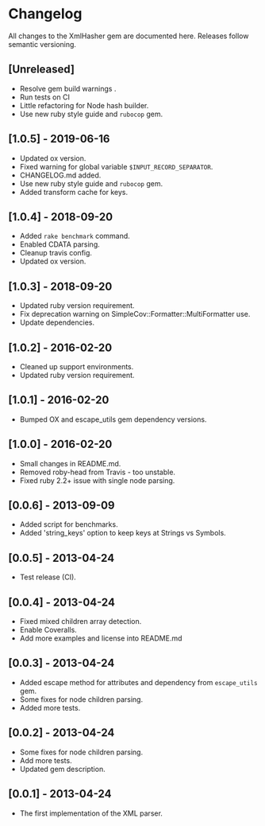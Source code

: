 # Changelog

All changes to the XmlHasher gem are documented here. Releases follow semantic versioning.

## [Unreleased]

- Resolve gem build warnings .
- Run tests on CI
- Little refactoring for Node hash builder.
- Use new ruby style guide and `rubocop` gem.

## [1.0.5] - 2019-06-16

- Updated ox version.
- Fixed warning for global variable `$INPUT_RECORD_SEPARATOR`.
- CHANGELOG.md added.
- Use new ruby style guide and `rubocop` gem.
- Added transform cache for keys.

## [1.0.4] - 2018-09-20

- Added `rake benchmark` command.
- Enabled CDATA parsing.
- Cleanup travis config.
- Updated ox version.

## [1.0.3] - 2018-09-20

- Updated ruby version requirement.
- Fix deprecation warning on SimpleCov::Formatter::MultiFormatter use.
- Update dependencies.

## [1.0.2] - 2016-02-20

- Cleaned up support environments.
- Updated ruby version requirement.

## [1.0.1] - 2016-02-20

- Bumped OX and escape_utils gem dependency versions.


## [1.0.0] - 2016-02-20

- Small changes in README.md.
- Removed roby-head from Travis - too unstable.
- Fixed ruby 2.2+ issue with single node parsing.

## [0.0.6] - 2013-09-09

- Added script for benchmarks.
- Added 'string_keys' option to keep keys at Strings vs Symbols.

## [0.0.5] - 2013-04-24

- Test release (CI).

## [0.0.4] - 2013-04-24

- Fixed mixed children array detection.
- Enable Coveralls.
- Add more examples and license into README.md

## [0.0.3] - 2013-04-24

- Added escape method for attributes and dependency from `escape_utils` gem.
- Some fixes for node children parsing.
- Added more tests.

## [0.0.2] - 2013-04-24

- Some fixes for node children parsing.
- Add more tests.
- Updated gem description.

## [0.0.1] - 2013-04-24

- The first implementation of the XML parser.
